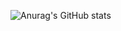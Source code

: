 ![Anurag's GitHub stats](https://github-readme-stats.vercel.app/api?username=sashabeketov&hide=issues,contribs&show_icons=true&theme=tokyonight)

